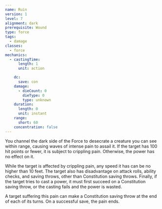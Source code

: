 ```yaml
---
name: Ruin
version: 1
level: 7
alignment: dark
prerequisite: Wound
type: force
tags:
  - damage
classes:
  - force
mechanics:
  - castingTime:
      length: 1
      unit: action

    dc:
      save: con
    damage:
      - dieCount: 0
        dieType: 0
        type: unknown
    duration:
      length: 0
      unit: instant
    range:
      short: 60
    concentration: false
---
```

You channel the dark side of the Force to desecrate a creature you can see within range, causing waves of intense pain to assail it. If the target has 100 hit points or fewer, it is subject to crippling pain. Otherwise, the power has no effect on it. 

While the target is affected by crippling pain, any speed it has can be no higher than 10 feet. The target also has disadvantage on attack rolls, ability checks, and saving throws, other than Constitution saving throws. Finally, if the target tries to cast a power, it must first succeed on a Constitution saving throw, or the casting fails and the power is wasted.

A target suffering this pain can make a Constitution saving throw at the end of each of its turns. On a successful save, the pain ends.
    